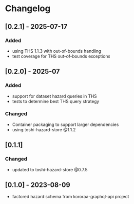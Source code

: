 # Changelog

## [0.2.1] - 2025-07-17

### Added
 - using THS 1.1.3 with out-of-bounds handling
 - test coverage for THS out-of-bounds exceptions

## [0.2.0] - 2025-07

### Added
 - support for dataset hazard queries in THS
 - tests to determine best THS query strategy

### Changed
 - Container packaging to support larger dependencies
 - using toshi-hazard-store @1.1.2

## [0.1.1]

### Changed
 - updated to toshi-hazard-store @0.7.5

## [0.1.0] - 2023-08-09

* factored hazard schema from kororaa-graphql-api project
